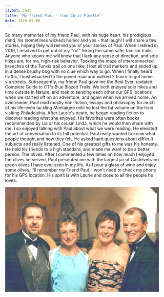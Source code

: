 ```yaml
---
layout: post
title: "My friend Paul - from Chris Pinette"
date: 2020-06-08
---
```


So many memories of my friend Paul, with his huge heart, his prodigious  mind, his (sometimes wicked) humor and yes -  that laugh!  I will share a few stories, hoping they will remind you of your stories  of Paul.  When I retired in 2019, I resolved to get out of my "rut"  hiking the same safe, familiar trails.  Anyone who knows me will know  that I lack any sense of direction, and solo hikes are, for me,  high-risk behavior.  Tackling the maze of interconnected branches of the  Tunxis trail on one hike,  I lost all trail markers and ended up in a  dense brushy bog with no clue which way to go.  When I finally heard  traffic, I bushwhacked to the paved road and walked 2 hours to get home  via streets.  Subsequently, my friend Paul gave me the Best Ever,  updated Complete Guide to CT's Blue Blazed Trails. We both enjoyed solo  hikes and time outside in Nature, and took to sending each other our GPS  locations when we started off on an adventure, and again when we  arrived home.    An avid reader, Paul read mostly non-fiction, essays and philosophy for  much of his life-even tackling Montaigne until he lost the fat volume on  the train visiting Philadelphia.  After Laurie's death, he  began  reading fiction to discover reading what she enjoyed.  His favorites  were often books recommended by Lia or his cousin Linda, which he would  then share with me.   I so enjoyed talking with Paul about what we were  reading. He elevated the art of conversation to its full potential. Paul  really wanted to know what people thought and how they felt.  He asked  hard questions about difficult subjects and really listened.  One of his  greatest gifts to me was his honesty. He held his friends to a high  standard, and made me want to be a better person.   The  olives.  After I commented a few times on how much I enjoyed the  olives he served, Paul presented me with the largest jar of  Castelvetrano green olives  I have ever seen in my life.  As I pour a glass of wine and enjoy some olives,  I'll remember my  Friend Paul.  I won't need to check my phone for his GPS location.  His  spirit is with Laurie and close to all the people he loves.

![My friend Paul](/assets/my_friend_paul.webp)
